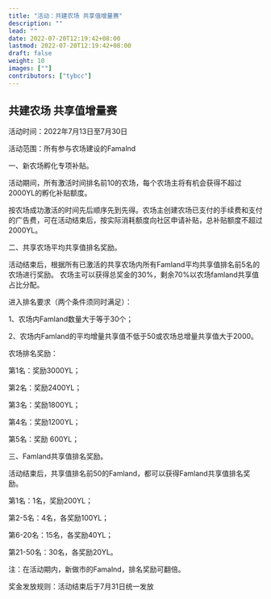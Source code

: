 ```yaml
---
title: "活动：共建农场 共享值增量赛"
description: ""
lead: ""
date: 2022-07-20T12:19:42+08:00
lastmod: 2022-07-20T12:19:42+08:00
draft: false
weight: 10
images: [""]
contributors: ["tybcc"]
---
```

## **共建农场 共享值增量赛**

活动时间：2022年7月13日至7月30日

活动范围：所有参与农场建设的Famalnd

一、新农场孵化专项补贴。

活动期间，所有激活时间排名前10的农场，每个农场主将有机会获得不超过2000YL的孵化补贴额度。

按农场成功激活的时间先后顺序先到先得。农场主创建农场已支付的手续费和支付的广告费，可在活动结束后，按实际消耗额度向社区申请补贴，总补贴额度不超过2000YL。



二、共享农场平均共享值排名奖励。

活动结束后，根据所有已激活的共享农场内所有Famland平均共享值排名前5名的农场进行奖励。
农场主可以获得总奖金的30%，剩余70%以农场famland共享值占比分配。

进入排名要求（两个条件须同时满足）：

1、农场内Famland数量大于等于30个；

2、农场内Famland的平均增量共享值不低于50或农场总增量共享值大于2000。

农场排名奖励：

第1名：奖励3000YL；

第2名：奖励2400YL；

第3名：奖励1800YL；

第4名：奖励1200YL；

第5名：奖励 600YL；



三、Famland共享值排名奖励。

活动结束后，共享值排名前50的Famland，都可以获得Famland共享值排名奖励。

第1名：1名，奖励200YL；

第2-5名：4名，各奖励100YL；

第6-20名：15名，各奖励40YL；

第21-50名：30名，各奖励20YL。

注：在活动期内，新做市的Famalnd，排名奖励可翻倍。



奖金发放规则：活动结束后于7月31日统一发放

